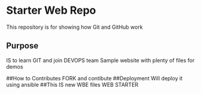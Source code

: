 # Starter Web Repo

This repository is for showing how Git and GitHub work

## Purpose
IS to learn GIT and join DEVOPS team
Sample website with plenty of files for demos

##How to Contributes
FORK and contibute
##Deployment
Will deploy it using ansible
##This IS new WBE files 
WEB STARTER

